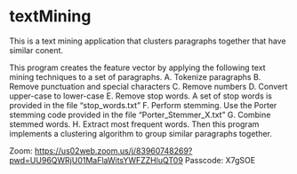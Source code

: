 # textMining
This is a text mining application that clusters paragraphs together that have similar conent.

This program creates the feature vector by applying
   the following text mining techniques to a set of paragraphs.
        A. Tokenize paragraphs
        B. Remove punctuation and special characters
        C. Remove numbers
        D. Convert upper-case to lower-case
        E. Remove stop words. A set of stop words is provided in the file “stop_words.txt”
        F. Perform stemming. Use the Porter stemming code provided in the file “Porter_Stemmer_X.txt”
        G. Combine stemmed words.
        H. Extract most frequent words.
   Then this program implements a clustering algorithm to group similar paragraphs together.
   
   Zoom: 
   https://us02web.zoom.us/j/83960748269?pwd=UU96QWRjU01MaFlaWitsYWFZZHluQT09
   Passcode: X7gSOE
